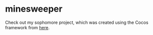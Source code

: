 # minesweeper

Check out my sophomore project, which was created using the Cocos framework from [here](https://nicognaw.github.io/minesweeper/).
